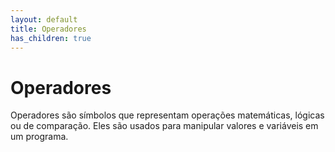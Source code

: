 ```yaml
---
layout: default
title: Operadores
has_children: true
---
```


# Operadores

Operadores são símbolos que representam operações matemáticas, lógicas ou de comparação. Eles são usados para manipular valores e variáveis em um programa.